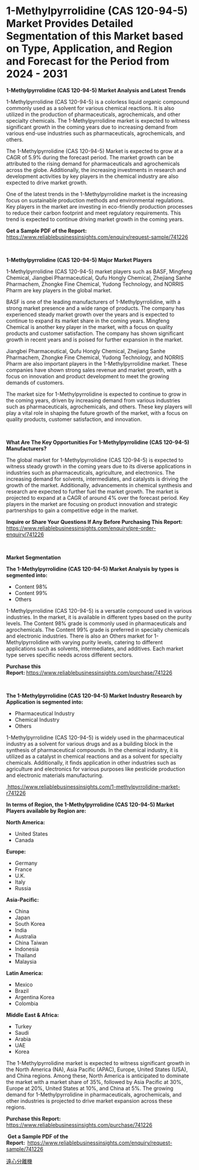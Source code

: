 <p><h1>1-Methylpyrrolidine (CAS 120-94-5) Market Provides Detailed Segmentation of this Market based on Type, Application, and Region and Forecast for the Period from 2024 - 2031</h1></p><p><strong>1-Methylpyrrolidine (CAS 120-94-5) Market Analysis and Latest Trends</strong></p>
<p><p>1-Methylpyrrolidine (CAS 120-94-5) is a colorless liquid organic compound commonly used as a solvent for various chemical reactions. It is also utilized in the production of pharmaceuticals, agrochemicals, and other specialty chemicals. The 1-Methylpyrrolidine market is expected to witness significant growth in the coming years due to increasing demand from various end-use industries such as pharmaceuticals, agrochemicals, and others.</p><p>The 1-Methylpyrrolidine (CAS 120-94-5) Market is expected to grow at a CAGR of 5.9% during the forecast period. The market growth can be attributed to the rising demand for pharmaceuticals and agrochemicals across the globe. Additionally, the increasing investments in research and development activities by key players in the chemical industry are also expected to drive market growth.</p><p>One of the latest trends in the 1-Methylpyrrolidine market is the increasing focus on sustainable production methods and environmental regulations. Key players in the market are investing in eco-friendly production processes to reduce their carbon footprint and meet regulatory requirements. This trend is expected to continue driving market growth in the coming years.</p></p>
<p><strong>Get a Sample PDF of the Report:&nbsp;</strong> <a href="https://www.reliablebusinessinsights.com/enquiry/request-sample/741226">https://www.reliablebusinessinsights.com/enquiry/request-sample/741226</a></p>
<p>&nbsp;</p>
<p><strong>1-Methylpyrrolidine (CAS 120-94-5) Major Market Players</strong></p>
<p><p>1-Methylpyrrolidine (CAS 120-94-5) market players such as BASF, Mingfeng Chemical, Jiangbei Pharmaceutical, Qufu Hongly Chemical, Zhejiang Sanhe Pharmachem, Zhongke Fine Chemical, Yudong Technology, and NORRIS Pharm are key players in the global market.</p><p>BASF is one of the leading manufacturers of 1-Methylpyrrolidine, with a strong market presence and a wide range of products. The company has experienced steady market growth over the years and is expected to continue to expand its market share in the coming years. Mingfeng Chemical is another key player in the market, with a focus on quality products and customer satisfaction. The company has shown significant growth in recent years and is poised for further expansion in the market.</p><p>Jiangbei Pharmaceutical, Qufu Hongly Chemical, Zhejiang Sanhe Pharmachem, Zhongke Fine Chemical, Yudong Technology, and NORRIS Pharm are also important players in the 1-Methylpyrrolidine market. These companies have shown strong sales revenue and market growth, with a focus on innovation and product development to meet the growing demands of customers.</p><p>The market size for 1-Methylpyrrolidine is expected to continue to grow in the coming years, driven by increasing demand from various industries such as pharmaceuticals, agrochemicals, and others. These key players will play a vital role in shaping the future growth of the market, with a focus on quality products, customer satisfaction, and innovation.</p></p>
<p>&nbsp;</p>
<p><strong>What Are The Key Opportunities For 1-Methylpyrrolidine (CAS 120-94-5) Manufacturers?</strong></p>
<p><p>The global market for 1-Methylpyrrolidine (CAS 120-94-5) is expected to witness steady growth in the coming years due to its diverse applications in industries such as pharmaceuticals, agriculture, and electronics. The increasing demand for solvents, intermediates, and catalysts is driving the growth of the market. Additionally, advancements in chemical synthesis and research are expected to further fuel the market growth. The market is projected to expand at a CAGR of around 4% over the forecast period. Key players in the market are focusing on product innovation and strategic partnerships to gain a competitive edge in the market.</p></p>
<p><strong>Inquire or Share Your Questions If Any Before Purchasing This Report:</strong> <a href="https://www.reliablebusinessinsights.com/enquiry/pre-order-enquiry/741226">https://www.reliablebusinessinsights.com/enquiry/pre-order-enquiry/741226</a></p>
<p>&nbsp;</p>
<p><strong>Market Segmentation</strong></p>
<p><strong>The 1-Methylpyrrolidine (CAS 120-94-5) Market Analysis by types is segmented into:</strong></p>
<p><ul><li>Content 98%</li><li>Content 99%</li><li>Others</li></ul></p>
<p><p>1-Methylpyrrolidine (CAS 120-94-5) is a versatile compound used in various industries. In the market, it is available in different types based on the purity levels. The Content 98% grade is commonly used in pharmaceuticals and agrochemicals. The Content 99% grade is preferred in specialty chemicals and electronic industries. There is also an Others market for 1-Methylpyrrolidine with varying purity levels, catering to different applications such as solvents, intermediates, and additives. Each market type serves specific needs across different sectors.</p></p>
<p><strong>Purchase this Report:&nbsp;</strong><a href="https://www.reliablebusinessinsights.com/purchase/741226">https://www.reliablebusinessinsights.com/purchase/741226</a></p>
<p>&nbsp;</p>
<p><strong>The 1-Methylpyrrolidine (CAS 120-94-5) Market Industry Research by Application is segmented into:</strong></p>
<p><ul><li>Pharmaceutical Industry</li><li>Chemical Industry</li><li>Others</li></ul></p>
<p><p>1-Methylpyrrolidine (CAS 120-94-5) is widely used in the pharmaceutical industry as a solvent for various drugs and as a building block in the synthesis of pharmaceutical compounds. In the chemical industry, it is utilized as a catalyst in chemical reactions and as a solvent for specialty chemicals. Additionally, it finds application in other industries such as agriculture and electronics for various purposes like pesticide production and electronic materials manufacturing.</p></p>
<p><a href="https://www.reliablebusinessinsights.com/1-methylpyrrolidine-market-r741226">&nbsp;https://www.reliablebusinessinsights.com/1-methylpyrrolidine-market-r741226</a></p>
<p><strong>In terms of Region, the 1-Methylpyrrolidine (CAS 120-94-5) Market Players available by Region are:</strong></p>
<p>
    <p> <strong> North America: </strong>
        <ul>
            <li>United States</li>
            <li>Canada</li>
        </ul>
        </p> 
    <p> <strong> Europe: </strong>
        <ul>
            <li>Germany</li>
            <li>France</li>
            <li>U.K.</li>
            <li>Italy</li>
            <li>Russia</li>
        </ul>
        </p> 
    <p> <strong> Asia-Pacific: </strong>
        <ul>
            <li>China</li>
            <li>Japan</li>
            <li>South Korea</li>
            <li>India</li>
            <li>Australia</li>
            <li>China Taiwan</li>
            <li>Indonesia</li>
            <li>Thailand</li>
            <li>Malaysia</li>
        </ul>
        </p> 
    <p> <strong> Latin America: </strong>
        <ul>
            <li>Mexico</li>
            <li>Brazil</li>
            <li>Argentina Korea</li>
            <li>Colombia</li>
        </ul>
        </p> 
    <p> <strong> Middle East & Africa: </strong>
        <ul>
            <li>Turkey</li>
            <li>Saudi</li>
            <li>Arabia</li>
            <li>UAE</li>
            <li>Korea</li>
        </ul>
    </p>
    </p>
<p><p>The 1-Methylpyrrolidine market is expected to witness significant growth in the North America (NA), Asia Pacific (APAC), Europe, United States (USA), and China regions. Among these, North America is anticipated to dominate the market with a market share of 35%, followed by Asia Pacific at 30%, Europe at 20%, United States at 10%, and China at 5%. The growing demand for 1-Methylpyrrolidine in pharmaceuticals, agrochemicals, and other industries is projected to drive market expansion across these regions.</p></p>
<p><strong>Purchase this Report: </strong><a href="https://www.reliablebusinessinsights.com/purchase/741226">https://www.reliablebusinessinsights.com/purchase/741226</a></p>
<p>&nbsp;<strong>Get a Sample PDF of the Report:&nbsp;&nbsp;</strong><a href="https://www.reliablebusinessinsights.com/enquiry/request-sample/741226">https://www.reliablebusinessinsights.com/enquiry/request-sample/741226</a></p>
<p><strong></strong></p>
<p><p><a href="https://github.com/oafhukehf4709715/Market-Research-Report-List-3/blob/main/28896923857.md">遠心分離機</a></p></p>